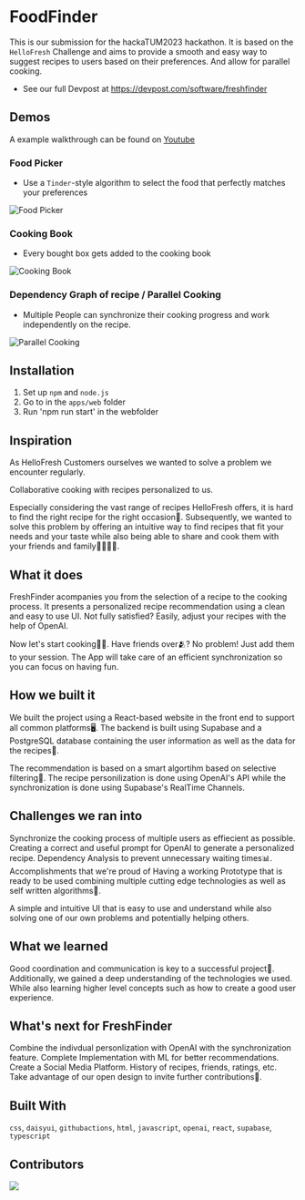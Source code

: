 # FoodFinder

This is our submission for the hackaTUM2023 hackathon. It is based on the `HelloFresh` Challenge and aims to provide a smooth and easy way to suggest recipes to users based on their preferences. And allow for parallel cooking.

+ See our full Devpost at https://devpost.com/software/freshfinder

## Demos

A example walkthrough can be found on [Youtube](https://www.youtube.com/watch?v=6CagUC0Y4XE)

### Food Picker

+ Use a `Tinder`-style algorithm to select the food that perfectly matches your preferences
  
![Food Picker](https://github.com/ManuelLerchner/FreshFinder/assets/54124311/d91fc18e-638e-4832-9520-81fb15284895)

### Cooking Book

+ Every bought box gets added to the cooking book

![Cooking Book](https://github.com/ManuelLerchner/FreshFinder/assets/54124311/24cee052-02a2-40ac-9ea3-56b83dbf12c2)

### Dependency Graph of recipe / Parallel Cooking

+ Multiple People can synchronize their cooking progress and work independently on the recipe.
  
![Parallel Cooking](https://github.com/ManuelLerchner/FreshFinder/assets/54124311/d60f1373-e3ef-4566-b1da-3555856a37f3)

## Installation

1. Set up `npm` and `node.js`
2. Go to in the `apps/web` folder
3. Run 'npm run start' in the webfolder

## Inspiration

As HelloFresh Customers ourselves we wanted to solve a problem we encounter regularly.

Collaborative cooking with recipes personalized to us.

Especially considering the vast range of recipes HelloFresh offers, it is hard to find the right recipe for the right occasion📝. Subsequently, we wanted to solve this problem by offering an intuitive way to find recipes that fit your needs and your taste while also being able to share and cook them with your friends and family👨‍👩‍👧‍👦.

## What it does

FreshFinder acompanies you from the selection of a recipe to the cooking process. It presents a personalized recipe recommendation using a clean and easy to use UI. Not fully satisfied? Easily, adjust your recipes with the help of OpenAI.

Now let's start cooking👨‍🍳. Have friends over🫂? No problem! Just add them to your session. The App will take care of an efficient synchronization so you can focus on having fun.

## How we built it

We built the project using a React-based website in the front end to support all common platforms🖥️. The backend is built using Supabase and a PostgreSQL database containing the user information as well as the data for the recipes📙.

The recommendation is based on a smart algortihm based on selective filtering🧠. The recipe personilization is done using OpenAI's API while the synchronization is done using Supabase's RealTime Channels.

## Challenges we ran into

Synchronize the cooking process of multiple users as effiecient as possible.
Creating a correct and useful prompt for OpenAI to generate a personalized recipe.
Dependency Analysis to prevent unnecessary waiting times📊.
Accomplishments that we're proud of
Having a working Prototype that is ready to be used combining multiple cutting edge technologies as well as self written algorithms👾.

A simple and intuitive UI that is easy to use and understand while also solving one of our own problems and potentially helping others.

## What we learned

Good coordination and communication is key to a successful project💬. Additionally, we gained a deep understanding of the technologies we used. While also learning higher level concepts such as how to create a good user experience.

## What's next for FreshFinder
Combine the indivdual personlization with OpenAI with the synchronization feature.
Complete Implementation with ML for better recommendations.
Create a Social Media Platform. History of recipes, friends, ratings, etc.
Take advantage of our open design to invite further contributions🤝.

## Built With

`css`, `daisyui`, `githubactions`, `html`, `javascript`, `openai`, `react`, `supabase`, `typescript`

## Contributors

<a href="https://github.com/ManuelLerchner/freshfinder/graphs/contributors">
  <img src="https://contrib.rocks/image?repo=ManuelLerchner/freshfinder" />
</a>
